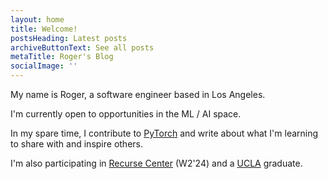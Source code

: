 ```yaml
---
layout: home
title: Welcome!
postsHeading: Latest posts
archiveButtonText: See all posts
metaTitle: Roger's Blog
socialImage: ''
---
```

My name is Roger, a software engineer based in Los Angeles.

I'm currently open to opportunities in the ML / AI space.

In my spare time, I contribute to [PyTorch](https://github.com/pytorch/pytorch/) and write about what I'm learning to share with and inspire others.

I'm also participating in [Recurse Center](https://www.recurse.com/) (W2'24) and a [UCLA](https://www.ucla.edu/) graduate.
